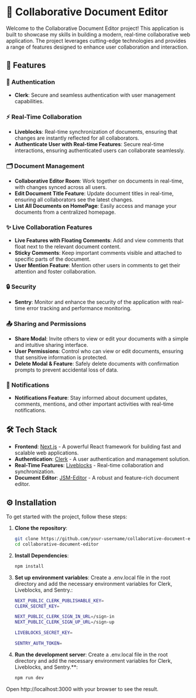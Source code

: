 # 📝 Collaborative Document Editor

Welcome to the Collaborative Document Editor project! This application is built to showcase my skills in building a modern, real-time collaborative web application. The project leverages cutting-edge technologies and provides a range of features designed to enhance user collaboration and interaction.

## 🚀 Features

### 🔐 Authentication
- **Clerk**: Secure and seamless authentication with user management capabilities.

### ⚡ Real-Time Collaboration
- **Liveblocks**: Real-time synchronization of documents, ensuring that changes are instantly reflected for all collaborators.
- **Authenticate User with Real-time Features**: Secure real-time interactions, ensuring authenticated users can collaborate seamlessly.

### 🗂️ Document Management
- **Collaborative Editor Room**: Work together on documents in real-time, with changes synced across all users.
- **Edit Document Title Feature**: Update document titles in real-time, ensuring all collaborators see the latest changes.
- **List All Documents on HomePage**: Easily access and manage your documents from a centralized homepage.

### ✨ Live Collaboration Features
- **Live Features with Floating Comments**: Add and view comments that float next to the relevant document content.
- **Sticky Comments**: Keep important comments visible and attached to specific parts of the document.
- **User Mention Feature**: Mention other users in comments to get their attention and foster collaboration.

### 🔒 Security
- **Sentry**: Monitor and enhance the security of the application with real-time error tracking and performance monitoring.

### 📤 Sharing and Permissions
- **Share Modal**: Invite others to view or edit your documents with a simple and intuitive sharing interface.
- **User Permissions**: Control who can view or edit documents, ensuring that sensitive information is protected.
- **Delete Modal & Feature**: Safely delete documents with confirmation prompts to prevent accidental loss of data.

### 🔔 Notifications
- **Notifications Feature**: Stay informed about document updates, comments, mentions, and other important activities with real-time notifications.

## 🛠️ Tech Stack
- **Frontend**: [Next.js](https://nextjs.org/) - A powerful React framework for building fast and scalable web applications.
- **Authentication**: [Clerk](https://clerk.dev/) - A user authentication and management solution.
- **Real-Time Features**: [Liveblocks](https://liveblocks.io/) - Real-time collaboration and synchronization.
- **Document Editor**: [JSM-Editor](https://jsm-editor.com/) - A robust and feature-rich document editor.

## ⚙️ Installation

To get started with the project, follow these steps:

1. **Clone the repository**:
   ```bash
   git clone https://github.com/your-username/collaborative-document-editor.git
   cd collaborative-document-editor


2. **Install Dependencies**:
   ```bash
   npm install

3. **Set up environment variables**:
Create a .env.local file in the root directory and add the necessary environment variables for Clerk, Liveblocks, and Sentry.:
   ```bash
   NEXT_PUBLIC_CLERK_PUBLISHABLE_KEY=
   CLERK_SECRET_KEY=
   
   NEXT_PUBLIC_CLERK_SIGN_IN_URL=/sign-in
   NEXT_PUBLIC_CLERK_SIGN_UP_URL=/sign-up
   
   LIVEBLOCKS_SECRET_KEY=
   
   SENTRY_AUTH_TOKEN=

4. **Run the development server**:
Create a .env.local file in the root directory and add the necessary environment variables for Clerk, Liveblocks, and Sentry.**:
   ```bash
   npm run dev


Open http://localhost:3000 with your browser to see the result.
